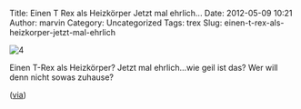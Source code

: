 Title: Einen T Rex als Heizkörper Jetzt mal ehrlich...
Date: 2012-05-09 10:21
Author: marvin
Category: Uncategorized
Tags: trex
Slug: einen-t-rex-als-heizkorper-jetzt-mal-ehrlich

![4]({filename}/images/4.jpg)

Einen T-Rex als Heizkörper? Jetzt mal ehrlich...wie geil ist das? Wer
will denn nicht sowas zuhause?

([via](http://reflectionof.me/thermosaurus-radiator))

